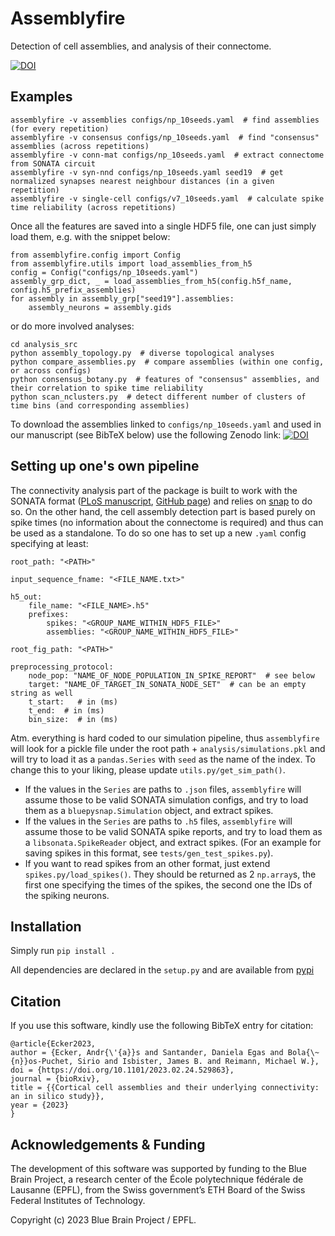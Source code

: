 # Assemblyfire

Detection of cell assemblies, and analysis of their connectome.

[![DOI](https://zenodo.org/badge/315388334.svg)](https://zenodo.org/badge/latestdoi/315388334)


## Examples

```
assemblyfire -v assemblies configs/np_10seeds.yaml  # find assemblies (for every repetition)
assemblyfire -v consensus configs/np_10seeds.yaml  # find "consensus" assemblies (across repetitions)
assemblyfire -v conn-mat configs/np_10seeds.yaml  # extract connectome from SONATA circuit
assemblyfire -v syn-nnd configs/np_10seeds.yaml seed19  # get normalized synapses nearest neighbour distances (in a given repetition)
assemblyfire -v single-cell configs/v7_10seeds.yaml  # calculate spike time reliability (across repetitions)
```

Once all the features are saved into a single HDF5 file, one can just simply load them, e.g. with the snippet below:
```
from assemblyfire.config import Config
from assemblyfire.utils import load_assemblies_from_h5
config = Config("configs/np_10seeds.yaml")
assembly_grp_dict, _ = load_assemblies_from_h5(config.h5f_name, config.h5_prefix_assemblies)
for assembly in assembly_grp["seed19"].assemblies:
    assembly_neurons = assembly.gids
```
or do more involved analyses:
```
cd analysis_src
python assembly_topology.py  # diverse topological analyses
python compare_assemblies.py  # compare assemblies (within one config, or across configs)
python consensus_botany.py  # features of "consensus" assemblies, and their correlation to spike time reliability
python scan_nclusters.py  # detect different number of clusters of time bins (and corresponding assemblies)
```
To download the assemblies linked to `configs/np_10seeds.yaml` and used in our manuscript (see BibTeX below) use the following Zenodo link:
[![DOI](https://zenodo.org/badge/DOI/10.5281/zenodo.8052722.svg)](https://doi.org/10.5281/zenodo.8052722)


## Setting up one's own pipeline

The connectivity analysis part of the package is built to work with the SONATA format ([PLoS manuscript](https://journals.plos.org/ploscompbiol/article?id=10.1371/journal.pcbi.1007696), [GitHub page](https://github.com/AllenInstitute/sonata/tree/master)) and relies on [snap](https://github.com/BlueBrain/snap) to do so. On the other hand, the cell assembly detection part is based purely on spike times (no information about the connectome is required) and thus can be used as a standalone. To do so one has to set up a new `.yaml` config specifying at least:

```
root_path: "<PATH>"

input_sequence_fname: "<FILE_NAME.txt>"

h5_out:
    file_name: "<FILE_NAME>.h5"
    prefixes:
        spikes: "<GROUP_NAME_WITHIN_HDF5_FILE>"
        assemblies: "<GROUP_NAME_WITHIN_HDF5_FILE>"

root_fig_path: "<PATH>"

preprocessing_protocol:
    node_pop: "NAME_OF_NODE_POPULATION_IN_SPIKE_REPORT"  # see below
    target: "NAME_OF_TARGET_IN_SONATA_NODE_SET"  # can be an empty string as well
    t_start:   # in (ms)
    t_end:  # in (ms)
    bin_size:  # in (ms)
```

Atm. everything is hard coded to our simulation pipeline, thus `assemblyfire` will look for a pickle file under the root path + `analysis/simulations.pkl` and will try to load it as a `pandas.Series` with `seed` as the name of the index. To change this to your liking, please update `utils.py/get_sim_path()`.

- If the values in the `Series` are paths to `.json` files, `assemblyfire` will assume those to be valid SONATA simulation configs, and try to load them as a `bluepysnap.Simulation` object, and extract spikes. 
- If the values in the `Series` are paths to `.h5` files, `assemblyfire` will assume those to be valid SONATA spike reports, and  try to load them as a `libsonata.SpikeReader` object, and extract spikes. (For an example for saving spikes in this format, see `tests/gen_test_spikes.py`).
- If you want to read spikes from an other format, just extend `spikes.py/load_spikes()`. They should be returned as 2 `np.array`s, the first one specifying the times of the spikes, the second one the IDs of the spiking neurons.


## Installation
Simply run `pip install .`

All dependencies are declared in the `setup.py` and are available from [pypi](https://pypi.org/)


## Citation
If you use this software, kindly use the following BibTeX entry for citation:

```
@article{Ecker2023,
author = {Ecker, Andr{\'{a}}s and Santander, Daniela Egas and Bola{\~{n}}os-Puchet, Sirio and Isbister, James B. and Reimann, Michael W.},
doi = {https://doi.org/10.1101/2023.02.24.529863},
journal = {bioRxiv},
title = {{Cortical cell assemblies and their underlying connectivity: an in silico study}},
year = {2023}
}
```


## Acknowledgements & Funding
The development of this software was supported by funding to the Blue Brain Project, a research center of the École polytechnique fédérale de Lausanne (EPFL), from the Swiss government’s ETH Board of the Swiss Federal Institutes of Technology.

Copyright (c) 2023 Blue Brain Project / EPFL.